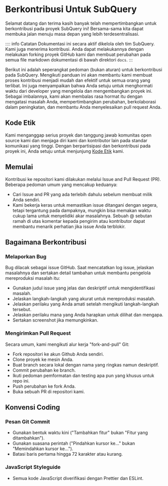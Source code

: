 # Berkontribusi Untuk SubQuery

Selamat datang dan terima kasih banyak telah mempertimbangkan untuk berkontribusi pada proyek SubQuery ini! Bersama-sama kita dapat membuka jalan menuju masa depan yang lebih terdesentralisasi.

:::: info Catatan Dokumentasi ini secara aktif dikelola oleh tim SubQuery. Kami juga menerima kontribusi. Anda dapat melakukannya dengan melakukan forking proyek GitHub kami dan membuat perubahan pada semua file markdown dokumentasi di bawah direktori `docs`. :::

Berikut ini adalah seperangkat pedoman (bukan aturan) untuk berkontribusi pada SubQuery. Mengikuti panduan ini akan membantu kami membuat proses kontribusi menjadi mudah dan efektif untuk semua orang yang terlibat. Ini juga menyampaikan bahwa Anda setuju untuk menghormati waktu dari developer yang mengelola dan mengembangkan proyek ini. Sebagai imbalannya, kami akan membalas rasa hormat itu dengan mengatasi masalah Anda, mempertimbangkan perubahan, berkolaborasi dalam peningkatan, dan membantu Anda menyelesaikan pull request Anda.

## Kode Etik

Kami menganggap serius proyek dan tanggung jawab komunitas open source kami dan menjaga diri kami dan kontributor lain pada standar komunikasi yang tinggi. Dengan berpartisipasi dan berkontribusi pada proyek ini, Anda setuju untuk menjunjung [Kode Etik](https://github.com/subquery/subql/blob/main/CODE_OF_CONDUCT.md) kami.

## Memulai

Kontribusi ke repositori kami dilakukan melalui Issue and Pull Request (PR). Beberapa pedoman umum yang mencakup keduanya:

* Cari Issue and PR yang ada terlebih dahulu sebelum membuat milik Anda sendiri.
* Kami bekerja keras untuk memastikan issue ditangani dengan segera, tetapi tergantung pada dampaknya, mungkin bisa memakan waktu cukup lama untuk menyelidiki akar masalahnya. Sebuah @ sebutan ramah di utas komentar kepada pengirim atau kontributor dapat membantu menarik perhatian jika issue Anda terblokir.

## Bagaimana Berkontribusi

### Melaporkan Bug

Bug dilacak sebagai issue GitHub. Saat mencatatkan log issue, jelaskan masalahnya dan sertakan detail tambahan untuk membantu pengelola mereproduksi masalah itu:

* Gunakan judul issue yang jelas dan deskriptif untuk mengidentifikasi masalah.
* Jelaskan langkah-langkah yang akurat untuk mereproduksi masalah.
* Jelaskan perilaku yang Anda amati setelah mengikuti langkah-langkah tersebut.
* Jelaskan perilaku mana yang Anda harapkan untuk dilihat dan mengapa.
* Sertakan screenshot jika memungkinkan.

### Mengirimkan Pull Request

Secara umum, kami mengikuti alur kerja "fork-and-pull" Git:

* Fork repositori ke akun Github Anda sendiri.
* Clone proyek ke mesin Anda.
* Buat branch secara lokal dengan nama yang ringkas namun deskriptif.
* Commit perubahan ke branch.
* Ikuti pedoman pemformatan dan testing apa pun yang khusus untuk repo ini.
* Push perubahan ke fork Anda.
* Buka sebuah PR di repositori kami.

## Konvensi Coding

### Pesan Git Commit

* Gunakan bentuk waktu kini ("Tambahkan fitur" bukan "Fitur yang ditambahkan").
* Gunakan suasana perintah ("Pindahkan kursor ke..." bukan "Memindahkan kursor ke...").
* Batasi baris pertama hingga 72 karakter atau kurang.

### JavaScript Styleguide

* Semua kode JavaScript diverifikasi dengan Prettier dan ESLint.
